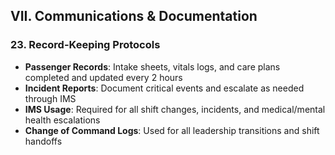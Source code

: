 ## **VII. Communications & Documentation**

### **23\. Record-Keeping Protocols**

* **Passenger Records**: Intake sheets, vitals logs, and care plans completed and updated every 2 hours  
* **Incident Reports**: Document critical events and escalate as needed through IMS  
* **IMS Usage**: Required for all shift changes, incidents, and medical/mental health escalations  
* **Change of Command Logs**: Used for all leadership transitions and shift handoffs 